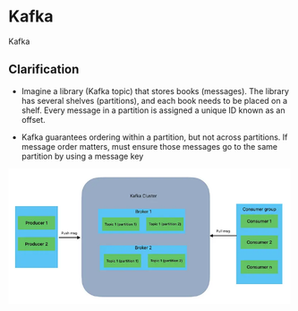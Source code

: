 # Kafka

Kafka

## Clarification

- Imagine a library (Kafka topic) that stores books (messages). The library has several shelves (partitions), and each book needs to be placed on a shelf. Every message in a partition is assigned a unique ID known as an offset.

- Kafka guarantees ordering within a partition, but not across partitions. If message order matters, must ensure those messages go to the same partition by using a message key

![](images/kafka.webp)